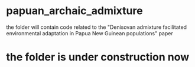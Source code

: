 # papuan_archaic_admixture
the folder will contain code related to the "Denisovan admixture facilitated environmental adaptation in Papua New Guinean populations" paper


# the folder is under construction now
